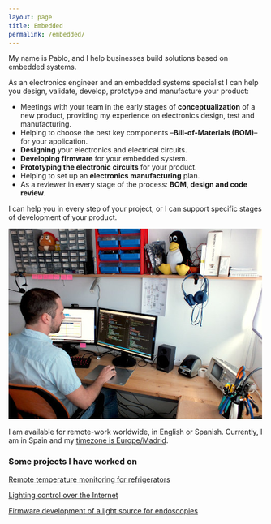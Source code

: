 ```yaml
---
layout: page
title: Embedded
permalink: /embedded/
---
```


My name is Pablo, and I help businesses build solutions based on embedded systems.

As an electronics engineer and an embedded systems specialist I can help you design, validate, develop, prototype and manufacture your product:

* Meetings with your team in the early stages of **conceptualization** of a new product, providing my experience on electronics design, test and manufacturing.
* Helping to choose the best key components –**Bill-of-Materials (BOM)**– for your application.
* **Designing** your electronics and electrical circuits.
* **Developing firmware** for your embedded system.
* **Prototyping the electronic circuits** for your product.
* Helping to set up an **electronics manufacturing** plan.
* As a reviewer in every stage of the process: **BOM, design and code review**.

I can help you in every step of your project, or I can support specific stages of development of your product.

![Photo of me at my desk](/images/pablobacho_working.jpg)

I am available for remote-work worldwide, in English or Spanish. Currently, I am in Spain and my [timezone is Europe/Madrid](https://www.google.com/search?q=Time+in+Madrid%2C+Spain).

### Some projects I have worked on

[Remote temperature monitoring for refrigerators](/embedded/plantecnic)

[Lighting control over the Internet](/embedded/lighting)

[Firmware development of a light source for endoscopies](/embedded/noruco)
